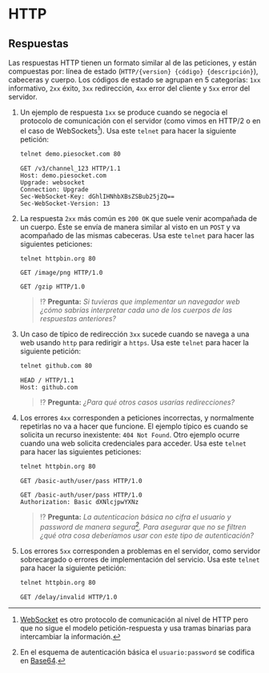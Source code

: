 # HTTP
## Respuestas

Las respuestas HTTP tienen un formato similar al de las peticiones, y están compuestas por: línea de estado (`HTTP/{version} {código} {descripción}`), cabeceras y cuerpo. Los códigos de estado se agrupan en 5 categorías: `1xx` informativo, `2xx` éxito, `3xx` redirección, `4xx` error del cliente y `5xx` error del servidor.

1. Un ejemplo de respuesta `1xx` se produce cuando se negocia el protocolo de comunicación con el servidor (como vimos en HTTP/2 o en el caso de WebSockets[^1]). Usa este `telnet` para hacer la siguiente petición:
   ```bash
   telnet demo.piesocket.com 80
   ```
   ```http
   GET /v3/channel_123 HTTP/1.1
   Host: demo.piesocket.com
   Upgrade: websocket
   Connection: Upgrade
   Sec-WebSocket-Key: dGhlIHNhbXBsZSBub25jZQ==
   Sec-WebSocket-Version: 13

   ```

1. La respuesta `2xx` más común es `200 OK` que suele venir acompañada de un cuerpo. Éste se envía de manera similar al visto en un `POST` y va acompañado de las mismas cabeceras. Usa este `telnet` para hacer las siguientes peticiones:
   ```bash
   telnet httpbin.org 80
   ```
   ```http
   GET /image/png HTTP/1.0

   ```
   ```http
   GET /gzip HTTP/1.0

   ```
   > ⁉️ **Pregunta:** _Si tuvieras que implementar un navegador web ¿cómo sabrías interpretar cada uno de los cuerpos de las respuestas anteriores?_

1. Un caso de típico de redirección `3xx` sucede cuando se navega a una web usando `http` para redirigir a `https`. Usa este `telnet` para hacer la siguiente petición:
   ```bash
   telnet github.com 80
   ```
   ```http
   HEAD / HTTP/1.1
   Host: github.com

   ```
   > ⁉️ **Pregunta:** _¿Para qué otros casos usarías redirecciones?_

1. <a name="4xx"></a>Los errores `4xx` corresponden a peticiones incorrectas, y normalmente repetirlas no va a hacer que funcione. El ejemplo típico es cuando se solicita un recurso inexistente: `404 Not Found`. Otro ejemplo ocurre cuando una web solicita credenciales para acceder. Usa este `telnet` para hacer las siguientes peticiones:
   ```bash
   telnet httpbin.org 80
   ```
   ```http
   GET /basic-auth/user/pass HTTP/1.0

   ```
   ```http
   GET /basic-auth/user/pass HTTP/1.0
   Authorization: Basic dXNlcjpwYXNz

   ```
   > ⁉️ **Pregunta:** _La autenticacion básica no cifra el usuario y password de manera segura[^2]. Para asegurar que no se filtren ¿qué otra cosa deberíamos usar con este tipo de autenticación?_

1. Los errores `5xx` corresponden a problemas en el servidor, como servidor sobrecargado o errores de implementación del servicio. Usa este `telnet` para hacer la siguiente petición:
   ```bash
   telnet httpbin.org 80
   ```
   ```http
   GET /delay/invalid HTTP/1.0

   ```

[^1]: [WebSocket](https://en.wikipedia.org/wiki/WebSocket) es otro protocolo de comunicación al nivel de HTTP pero que no sigue el modelo petición-respuesta y usa tramas binarias para intercambiar la información.

[^2]: En el esquema de autenticación básica el `usuario:password` se codifica en [Base64](https://en.wikipedia.org/wiki/Base64).
